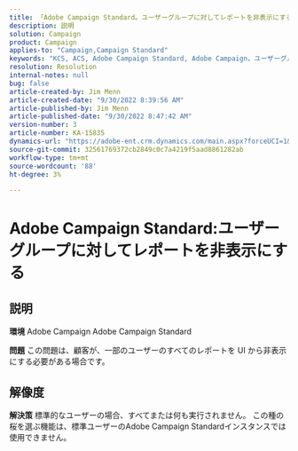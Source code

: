 ```yaml
---
title: 「Adobe Campaign Standard。ユーザーグループに対してレポートを非表示にする»
description: 説明
solution: Campaign
product: Campaign
applies-to: "Campaign,Campaign Standard"
keywords: "KCS, ACS, Adobe Campaign Standard, Adobe Campaign，ユーザーグループ，レポートを非表示， FAQ"
resolution: Resolution
internal-notes: null
bug: false
article-created-by: Jim Menn
article-created-date: "9/30/2022 8:39:56 AM"
article-published-by: Jim Menn
article-published-date: "9/30/2022 8:47:42 AM"
version-number: 3
article-number: KA-15835
dynamics-url: "https://adobe-ent.crm.dynamics.com/main.aspx?forceUCI=1&pagetype=entityrecord&etn=knowledgearticle&id=7a36a570-9b40-ed11-9db1-0022480866ad"
source-git-commit: 32561769372cb2849c0c7a4219f5aad8861282ab
workflow-type: tm+mt
source-wordcount: '88'
ht-degree: 3%

---
```


# Adobe Campaign Standard:ユーザーグループに対してレポートを非表示にする

## 説明


<b>環境</b>
Adobe Campaign Adobe Campaign Standard

<b>問題</b>
この問題は、顧客が、一部のユーザーのすべてのレポートを UI から非表示にする必要がある場合です。


## 解像度


<b>解決策</b>
標準的なユーザーの場合、すべてまたは何も実行されません。
この種の桜を選ぶ機能は、標準ユーザーのAdobe Campaign Standardインスタンスでは使用できません。

